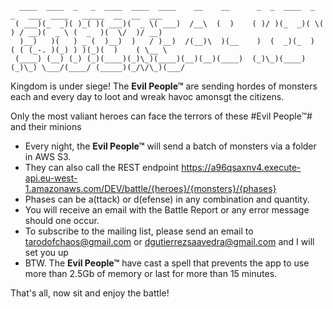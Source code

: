 ```
  ____  ____  _   _  ____  ____  ____    __    __      _  _  ____  _  _   ___  ____   _____  __  __  ___ 
 ( ___)(_  _)( )_( )( ___)(  _ \( ___)  /__\  (  )    ( )/ )(_  _)( \( ) / __)(  _ \ (  _  )(  \/  )/ __)
  )__)   )(   ) _ (  )__)  )   / )__)  /(__)\  )(__    )  (  _)(_  )  ( ( (_-. )(_) ) )(_)(  )    ( \__ \
 (____) (__) (_) (_)(____)(_)\_)(____)(__)(__)(____)  (_)\_)(____)(_)\_) \___/(____/ (_____)(_/\/\_)(___/
````

Kingdom is under siege!
The **Evil People™** are sending hordes of monsters each and every day to loot and wreak havoc amonsgt the citizens.

Only the most valiant heroes can face the terrors of these #Evil People™# and their minions


- Every night, the **Evil People™** will send a batch of monsters via a folder in AWS S3.
- They can also call the REST endpoint https://a96qsaxnv4.execute-api.eu-west-1.amazonaws.com/DEV/battle/{heroes}/{monsters}/{phases}
- Phases can be a(ttack) or d(efense) in any combination and quantity.
- You will receive an email with the Battle Report or any error message should one occur.
- To subscribe to the mailing list, please send an email to tarodofchaos@gmail.com or dgutierrezsaavedra@gmail.com and I will set you up
- BTW. The **Evil People™** have cast a spell that prevents the app to use more than 2.5Gb of memory or last for more than 15 minutes.


That's all, now sit and enjoy the battle!
